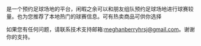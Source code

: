 是一个预约足球场地的平台，闲暇之余可以和朋友组队预约足球场地进行球赛较量。也为您推荐了本地热门的球赛信息。可有热卖商品可供你选择

如果您有任何问题，请联系技术支持邮箱:meghanberryhrsj@gmail.com。谢谢你的支持。
